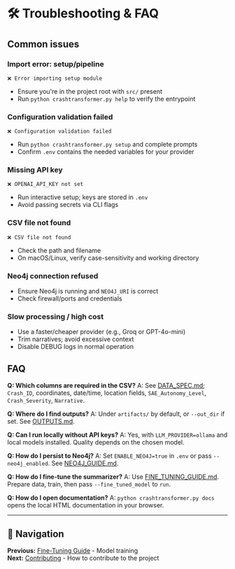 # 🛠️ Troubleshooting & FAQ

## Common issues

### Import error: setup/pipeline

```text
❌ Error importing setup module
```

- Ensure you're in the project root with `src/` present
- Run `python crashtransformer.py help` to verify the entrypoint

### Configuration validation failed

```text
❌ Configuration validation failed
```

- Run `python crashtransformer.py setup` and complete prompts
- Confirm `.env` contains the needed variables for your provider

### Missing API key

```text
❌ OPENAI_API_KEY not set
```

- Run interactive setup; keys are stored in `.env`
- Avoid passing secrets via CLI flags

### CSV file not found

```text
❌ CSV file not found
```

- Check the path and filename
- On macOS/Linux, verify case-sensitivity and working directory

### Neo4j connection refused

- Ensure Neo4j is running and `NEO4J_URI` is correct
- Check firewall/ports and credentials

### Slow processing / high cost

- Use a faster/cheaper provider (e.g., Groq or GPT-4o-mini)
- Trim narratives; avoid excessive context
- Disable DEBUG logs in normal operation

## FAQ

**Q: Which columns are required in the CSV?**
A: See [DATA_SPEC.md](DATA_SPEC.md); `Crash_ID`, coordinates, date/time, location fields, `SAE_Autonomy_Level`, `Crash_Severity`, `Narrative`.

**Q: Where do I find outputs?**
A: Under `artifacts/` by default, or `--out_dir` if set. See [OUTPUTS.md](OUTPUTS.md).

**Q: Can I run locally without API keys?**
A: Yes, with `LLM_PROVIDER=ollama` and local models installed. Quality depends on the chosen model.

**Q: How do I persist to Neo4j?**
A: Set `ENABLE_NEO4J=true` in `.env` or pass `--neo4j_enabled`. See [NEO4J_GUIDE.md](NEO4J_GUIDE.md).

**Q: How do I fine-tune the summarizer?**
A: Use [FINE_TUNING_GUIDE.md](FINE_TUNING_GUIDE.md). Prepare data, train, then pass `--fine_tuned_model` to `run`.

**Q: How do I open documentation?**
A: `python crashtransformer.py docs` opens the local HTML documentation in your browser.

---

## 📖 Navigation

**Previous:** [Fine-Tuning Guide](FINE_TUNING_GUIDE.md) - Model training  
**Next:** [Contributing](../CONTRIBUTING.md) - How to contribute to the project

